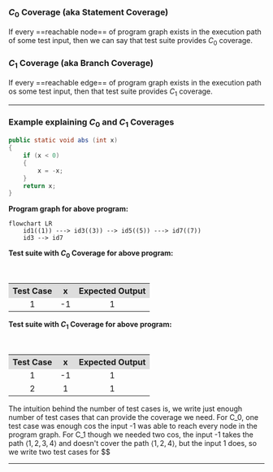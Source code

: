 ### $C_0$ Coverage (aka Statement Coverage)

If every ==reachable node== of program graph exists in the execution path of some test input, then we can say that test suite provides $C_0$ coverage.

### $C_1$ Coverage (aka Branch Coverage)

If every ==reachable edge== of program graph exists in the execution path os some test input, then that test suite provides $C_1$ coverage.

---
### Example explaining $C_0$ and $C_1$ Coverages 

```Java
public static void abs (int x)
{
	if (x < 0)
	{
		x = -x;
	}
	return x;
}
```

**Program graph for above program:**

```mermaid
flowchart LR
	id1((1)) ---> id3((3)) --> id5((5)) ---> id7((7))
	id3 --> id7
```

**Test suite with $C_0$ Coverage for above program:**
<table style="text-align:center; width:100%;">  
  <tr style="background-color: #dddddd;">  
    <th style="text-align:center">Test Case</th>  
    <th style="text-align:center">x</th>    
    <th style="text-align:center">Expected Output</th>
  </tr>  
  <tr>  
    <td>1</td>  
    <td>-1</td>  
    <td>1</td> 
  </tr>   
</table>

**Test suite with $C_1$ Coverage for above program:**
<table style="text-align:center; width:100%;">  
  <tr style="background-color: #dddddd;">  
    <th style="text-align:center">Test Case</th>  
    <th style="text-align:center">x</th>  
    <th style="text-align:center">Expected Output</th>
  </tr>  
  <tr>  
    <td>1</td>  
    <td>-1</td>  
    <td>1</td> 
  </tr>   
  <tr>  
    <td>2</td>  
    <td>1</td>  
    <td>1</td> 
  </tr>   
</table>

The intuition behind the number of test cases is, we write just enough number of test cases that can provide the coverage we need. For C_0, one test case was enough cos the input -1 was able to reach every node in the program graph.
For C_1 though we needed two cos, the input -1 takes the path $\langle 1,2,3,4 \rangle$ and doesn't cover the path $\langle 1,2,4 \rangle$, but the input 1 does, so we write two test cases for $$

---

